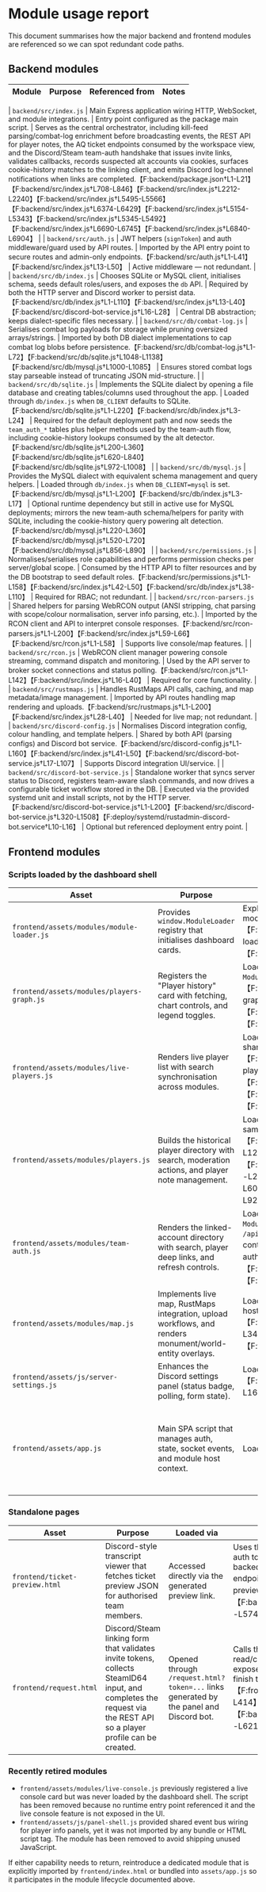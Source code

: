 # Module usage report

This document summarises how the major backend and frontend modules are referenced so we can spot redundant code paths.

## Backend modules

| Module | Purpose | Referenced from | Notes |
| --- | --- | --- | --- |

| `backend/src/index.js` | Main Express application wiring HTTP, WebSocket, and module integrations. | Entry point configured as the package main script. | Serves as the central orchestrator, including kill-feed parsing/combat-log enrichment before broadcasting events, the REST API for player notes, the AQ ticket endpoints consumed by the workspace view, and the Discord/Steam team-auth handshake that issues invite links, validates callbacks, records suspected alt accounts via cookies, surfaces cookie-history matches to the linking client, and emits Discord log-channel notifications when links are completed.【F:backend/package.json†L1-L21】【F:backend/src/index.js†L708-L846】【F:backend/src/index.js†L2212-L2240】【F:backend/src/index.js†L5495-L5566】【F:backend/src/index.js†L6374-L6429】【F:backend/src/index.js†L5154-L5343】【F:backend/src/index.js†L5345-L5492】【F:backend/src/index.js†L6690-L6745】【F:backend/src/index.js†L6840-L6904】 |
| `backend/src/auth.js` | JWT helpers (`signToken`) and auth middleware/guard used by API routes. | Imported by the API entry point to secure routes and admin-only endpoints.【F:backend/src/auth.js†L1-L41】【F:backend/src/index.js†L13-L50】 | Active middleware — not redundant. |
| `backend/src/db/index.js` | Chooses SQLite or MySQL client, initialises schema, seeds default roles/users, and exposes the `db` API. | Required by both the HTTP server and Discord worker to persist data.【F:backend/src/db/index.js†L1-L110】【F:backend/src/index.js†L13-L40】【F:backend/src/discord-bot-service.js†L16-L28】 | Central DB abstraction; keeps dialect-specific files necessary. |
| `backend/src/db/combat-log.js` | Serialises combat log payloads for storage while pruning oversized arrays/strings. | Imported by both DB dialect implementations to cap combat log blobs before persistence.【F:backend/src/db/combat-log.js†L1-L72】【F:backend/src/db/sqlite.js†L1048-L1138】【F:backend/src/db/mysql.js†L1000-L1085】 | Ensures stored combat logs stay parseable instead of truncating JSON mid-structure. |
| `backend/src/db/sqlite.js` | Implements the SQLite dialect by opening a file database and creating tables/columns used throughout the app. | Loaded through `db/index.js` when `DB_CLIENT` defaults to SQLite.【F:backend/src/db/sqlite.js†L1-L220】【F:backend/src/db/index.js†L3-L24】 | Required for the default deployment path and now seeds the `team_auth_*` tables plus helper methods used by the team-auth flow, including cookie-history lookups consumed by the alt detector.【F:backend/src/db/sqlite.js†L200-L360】【F:backend/src/db/sqlite.js†L620-L840】【F:backend/src/db/sqlite.js†L972-L1008】 |
| `backend/src/db/mysql.js` | Provides the MySQL dialect with equivalent schema management and query helpers. | Loaded through `db/index.js` when `DB_CLIENT=mysql` is set.【F:backend/src/db/mysql.js†L1-L200】【F:backend/src/db/index.js†L3-L17】 | Optional runtime dependency but still in active use for MySQL deployments; mirrors the new team-auth schema/helpers for parity with SQLite, including the cookie-history query powering alt detection.【F:backend/src/db/mysql.js†L220-L360】【F:backend/src/db/mysql.js†L520-L720】【F:backend/src/db/mysql.js†L856-L890】 |
| `backend/src/permissions.js` | Normalises/serialises role capabilities and performs permission checks per server/global scope. | Consumed by the HTTP API to filter resources and by the DB bootstrap to seed default roles.【F:backend/src/permissions.js†L1-L158】【F:backend/src/index.js†L42-L50】【F:backend/src/db/index.js†L38-L110】 | Required for RBAC; not redundant. |
| `backend/src/rcon-parsers.js` | Shared helpers for parsing WebRCON output (ANSI stripping, chat parsing with scope/colour normalisation, server info parsing, etc.). | Imported by the RCON client and API to interpret console responses.【F:backend/src/rcon-parsers.js†L1-L200】【F:backend/src/index.js†L59-L66】【F:backend/src/rcon.js†L1-L58】 | Supports live console/map features. |
| `backend/src/rcon.js` | WebRCON client manager powering console streaming, command dispatch and monitoring. | Used by the API server to broker socket connections and status polling.【F:backend/src/rcon.js†L1-L142】【F:backend/src/index.js†L16-L40】 | Required for core functionality. |
| `backend/src/rustmaps.js` | Handles RustMaps API calls, caching, and map metadata/image management. | Imported by API routes handling map rendering and uploads.【F:backend/src/rustmaps.js†L1-L200】【F:backend/src/index.js†L28-L40】 | Needed for live map; not redundant. |
| `backend/src/discord-config.js` | Normalises Discord integration config, colour handling, and template helpers. | Shared by both API (parsing configs) and Discord bot service.【F:backend/src/discord-config.js†L1-L160】【F:backend/src/index.js†L41-L50】【F:backend/src/discord-bot-service.js†L17-L107】 | Supports Discord integration UI/service. |
| `backend/src/discord-bot-service.js` | Standalone worker that syncs server status to Discord, registers team-aware slash commands, and now drives a configurable ticket workflow stored in the DB. | Executed via the provided systemd unit and install scripts, not by the HTTP server.【F:backend/src/discord-bot-service.js†L1-L200】【F:backend/src/discord-bot-service.js†L320-L1508】【F:deploy/systemd/rustadmin-discord-bot.service†L10-L16】 | Optional but referenced deployment entry point. |

## Frontend modules

### Scripts loaded by the dashboard shell

| Asset | Purpose | Loaded via | Notes |
| --- | --- | --- | --- |
| `frontend/assets/modules/module-loader.js` | Provides `window.ModuleLoader` registry that initialises dashboard cards. | Explicitly loaded in `index.html` before feature modules.【F:frontend/assets/modules/module-loader.js†L1-L76】【F:frontend/index.html†L598-L605】 | Required bootstrap script. |
| `frontend/assets/modules/players-graph.js` | Registers the "Player history" card with fetching, chart controls, and legend toggles. | Loaded by `index.html` and initialised through `ModuleLoader.init` in `app.js`.【F:frontend/assets/modules/players-graph.js†L124-L220】【F:frontend/index.html†L598-L605】【F:frontend/assets/app.js†L2373-L2404】 | Active dashboard module. |
| `frontend/assets/modules/live-players.js` | Renders live player list with search synchronisation across modules. | Loaded by `index.html` and subscribes to the shared module bus.【F:frontend/assets/modules/live-players.js†L98-L160】【F:frontend/index.html†L598-L605】【F:frontend/assets/app.js†L906-L925】【F:frontend/assets/app.js†L2373-L2404】 | Active dashboard module. |
| `frontend/assets/modules/players.js` | Builds the historical player directory with search, moderation actions, and player note management. | Loaded by `index.html` and wired into the same bus and card host.【F:frontend/assets/modules/players.js†L1-L120】【F:frontend/assets/modules/players.js†L257-L2095】【F:frontend/index.html†L598-L605】【F:frontend/assets/app.js†L906-L925】 | Active dashboard module; now surfaces linked Discord accounts/alt indicators supplied by the new team-auth API in both the list and modal views.【F:frontend/assets/modules/players.js†L440-L520】【F:frontend/assets/modules/players.js†L1040-L1108】 |
| `frontend/assets/modules/team-auth.js` | Renders the linked-account directory with search, player deep links, and refresh controls. | Loaded by `index.html` and initialised through `ModuleLoader.init` so it can fetch `/api/team/auth/profiles` with the shared host context.【F:frontend/assets/modules/team-auth.js†L1-L212】【F:frontend/index.html†L1010-L1014】【F:frontend/assets/app.js†L6440-L6534】 | Active workspace module listing Discord/Steam links and dispatching `players:open-profile` events for moderation follow-up.【F:frontend/assets/modules/team-auth.js†L74-L205】 |
| `frontend/assets/modules/map.js` | Implements live map, RustMaps integration, upload workflows, and renders monument/world-entity overlays. | Loaded by `index.html` and relies on module host APIs from `app.js`.【F:frontend/assets/modules/map.js†L220-L340】【F:frontend/index.html†L598-L605】【F:frontend/assets/app.js†L2373-L2404】 | Active dashboard module. |
| `frontend/assets/js/server-settings.js` | Enhances the Discord settings panel (status badge, polling, form state). | Loaded globally on the dashboard shell.【F:frontend/assets/js/server-settings.js†L1-L160】【F:frontend/index.html†L603-L605】 | Supports Discord integration UI. |
| `frontend/assets/app.js` | Main SPA script that manages auth, state, socket events, and module host context. | Loaded last in `index.html` as the core client. | Provides `ModuleLoader` host context, powers the kill-feed and AQ Tickets workspace views, and exposes the event bus used by dashboard modules.【F:frontend/assets/app.js†L906-L925】【F:frontend/assets/app.js†L958-L1174】【F:frontend/assets/app.js†L3035-L3419】【F:frontend/assets/app.js†L2373-L2440】【F:frontend/index.html†L598-L605】 |

### Standalone pages

| Asset | Purpose | Loaded via | Notes |
| --- | --- | --- | --- |
| `frontend/ticket-preview.html` | Discord-style transcript viewer that fetches ticket preview JSON for authorised team members. | Accessed directly via the generated preview link. | Uses the stored API base and auth token to render transcripts backed by the team preview endpoint.【F:frontend/ticket-preview.html†L1-L217】【F:backend/src/index.js†L5689-L5748】 |
| `frontend/request.html` | Discord/Steam linking form that validates invite tokens, collects SteamID64 input, and completes the request via the REST API so a player profile can be created. | Opened through `/request.html?token=...` links generated by the panel and Discord bot. | Calls the auth request read/complete endpoints exposed by the backend to finish the linking workflow.【F:frontend/request.html†L1-L414】【F:backend/src/index.js†L6056-L6211】 |

### Recently retired modules

* `frontend/assets/modules/live-console.js` previously registered a live console card but was never loaded by the dashboard shell. The script has been removed because no runtime entry point referenced it and the live console feature is not exposed in the UI.
* `frontend/assets/js/panel-shell.js` provided shared event bus wiring for player info panels, yet it was not imported by any bundle or HTML script tag. The module has been removed to avoid shipping unused JavaScript.

If either capability needs to return, reintroduce a dedicated module that is explicitly imported by `frontend/index.html` or bundled into `assets/app.js` so it participates in the module lifecycle documented above.
